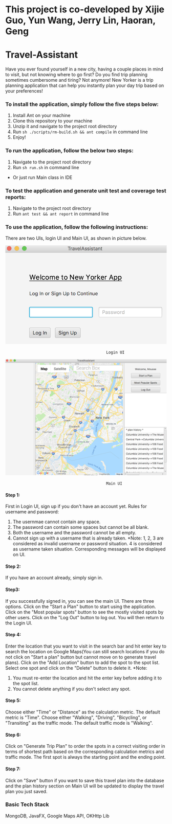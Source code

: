 # This project is co-developed by Xijie Guo, Yun Wang, Jerry Lin, Haoran, Geng

# Travel-Assistant

Have you ever found yourself in a new city, having a couple places in mind to visit, but not knowing where to go first? Do you find trip planning sometimes cumbersome and tiring? Not anymore! New Yorker is a trip planning application that can help you instantly plan your day trip based on your preferences!


### To install the application, simply follow the five steps below:
1. Install Ant on your machine
2. Clone this repository to your machine
3. Unzip it and navigate to the project root directory
4. Run `sh ./scripts/rm-build.sh && ant compile` in command line
5. Enjoy!

### To run the application, follow the below two steps:
1. Navigate to the project root directory
2. Run `sh run.sh` in command line
* Or just run Main class in IDE

### To test the application and generate unit test and coverage test reports:
1. Navigate to the project root directory
2. Run `ant test && ant report` in command line

### To use the application, follow the following instructions:
There are two UIs, login UI and Main UI, as shown in picture below.

![Screenshot](LoginUI.png)

                                                Login UI
                            
![Screenshot](MainUI.png)

                                                Main UI


#### Step 1: 
First in Login UI, sign up if you don't have an account yet.
Rules for username and password:
1. The usernmae cannot contain any space.
2. The password can contain some spaces but cannot be all blank.
3. Both the username and the password cannot be all empty.
4. Cannot sign up with a username that is already taken.
*Note: 1, 2, 3 are considered as invalid username or password situation. 4 is considered as username taken situation. Corresponding messages will be displayed on UI.


#### Step 2: 
If you have an account already, simply sign in.


#### Step3:
If you successfully signed in, you can see the main UI. There are three options.
Click on the "Start a Plan" button to start using the application.
Click on the "Most popular spots" button to see the mostly visited spots by other users.
Click on the "Log Out" button to log out. You will then return to the Login UI.


#### Step 4: 
Enter the location that you want to visit in the search bar and hit enter key to search the location on Google Maps(You can still search locations if you do not click on "Start a plan" button but cannot move on to generate travel plans).
Click on the "Add Location" button to add the spot to the spot list.
Select one spot and click on the "Delete" button to delete it. 
*Note: 
1. You must re-enter the location and hit the enter key before adding it to the spot list.
2. You cannot delete anything if you don't select any spot.


#### Step 5:
Choose either "Time" or "Distance" as the calculation metric. The default metric is "Time".
Choose either "Walking", "Driving", "Bicycling", or "Transiting" as the traffic mode. The default traffic mode is "Walking".

#### Step 6:
Click on "Generate Trip Plan" to order the spots in a correct visiting order in terms of shortest path based on the corresponding calculation metrics and traffic mode. The first spot is always the starting point and the ending point.

#### Step 7:
Click on "Save" button if you want to save this travel plan into the database and the plan history section on Main UI will be updated to display the travel plan you just saved. 


### Basic Tech Stack
MongoDB, JavaFX, Google Maps API, OKHttp Lib





